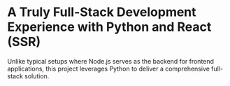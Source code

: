 # A Truly Full-Stack Development Experience with Python and React (SSR)

Unlike typical setups where Node.js serves as the backend for frontend applications, this project leverages Python to deliver a comprehensive full-stack solution.


